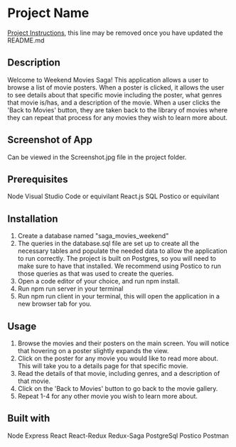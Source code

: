 # Project Name

[Project Instructions](./INSTRUCTIONS.md), this line may be removed once you have updated the README.md

## Description

Welcome to Weekend Movies Saga! This application allows a user to browse a list of movie posters. When a poster is clicked, it allows the user to see details about that specific movie including the poster, what genres that movie is/has, and a description of the movie. When a user clicks the 'Back to Movies' button, they are taken back to the library of movies where they can repeat that process for any movies they wish to learn more about.

## Screenshot of App
Can be viewed in the Screenshot.jpg file in the project folder.

## Prerequisites
Node
Visual Studio Code or equivilant
React.js
SQL
Postico or equivilant

## Installation
1. Create a database named "saga_movies_weekend"
2. The queries in the database.sql file are set up to create all the necessary tables and populate the needed data to allow the application to run correctly. The project is built on Postgres, so you will need to make sure to have that installed. We recommend using Postico to run those queries as that was used to create the queries.
3. Open a code editor of your choice, and run npm install.
4. Run npm run server in your terminal
5. Run npm run client in your terminal, this will open the application in a new browser tab for you.

## Usage

1. Browse the movies and their posters on the main screen. You will notice that hovering on a poster slightly expands the view.
2. Click on the poster for any movie you would like to read more about. This will take you to a details page for that specific movie.
3. Read the details of that movie, including genres, and a description of that movie.
4. Click on the 'Back to Movies' button to go back to the movie gallery.
5. Repeat 1-4 for any other movie you wish to learn more about.

## Built with
Node
Express
React
React-Redux
Redux-Saga
PostgreSql
Postico
Postman

